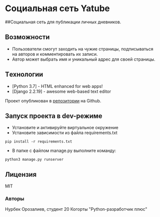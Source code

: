 # Социальная сеть Yatube
##Cоциальная сеть для публикации личных дневников.
## Возможности
- Пользователи смогут заходить на чужие страницы, подписываться на авторов и комментировать их записи. 
- Автор может выбрать имя и уникальный адрес для своей страницы. 
## Tехнологии
- [Python 3.7] - HTML enhanced for web apps!
- [Django 2.2.19] - awesome web-based text editor

Проект опубликован в [репозитории][dill] на Github.
 
 ## Запуск проекта в dev-режиме

- Установите и активируйте виртуальное окружение
- Установите зависимости из файла requirements.txt
```
pip install -r requirements.txt
```
- В папке с файлом manage.py выполните команду:
```
python3 manage.py runserver
```

## Лицензия

MIT

### Авторы
Нурбек Орозалиев, студент 20 Когорты "Python-разработчик плюс"

   [dill]: <https://github.com/Nurbek878/yatube_project>

